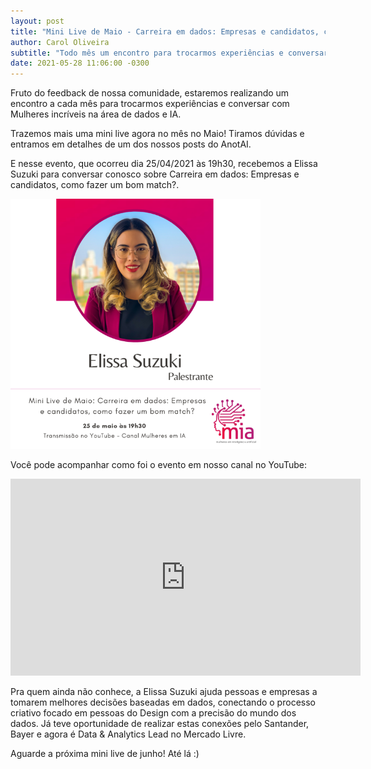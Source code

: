 ```yaml
---
layout: post
title: "Mini Live de Maio - Carreira em dados: Empresas e candidatos, como fazer um bom match?"
author: Carol Oliveira
subtitle: "Todo mês um encontro para trocarmos experiências e conversar com Mulheres incríveis na área de dados e IA. Vem com a gente!"
date: 2021-05-28 11:06:00 -0300
---
```


Fruto do feedback de nossa comunidade, estaremos realizando um encontro a cada mês para trocarmos experiências e conversar com Mulheres incríveis na área de dados e IA.

Trazemos mais uma mini live agora no mês no Maio! Tiramos dúvidas e entramos em detalhes de um dos nossos posts do AnotAI.

E nesse evento, que ocorreu dia 25/04/2021 às 19h30, recebemos a Elissa Suzuki para conversar conosco sobre Carreira em dados: Empresas e candidatos, como fazer um bom match?.

<img src="https://raw.githubusercontent.com/mulheres-em-ia/mulheres-em-ia.github.io/main/img/MiniLive_Maio_ElissaSuzuki.png" alt="Post Mini Live" width="400"/>

Você pode acompanhar como foi o evento em nosso canal no YouTube: 

<iframe width="560" height="315" src="https://www.youtube.com/embed/eReiXfDjEcw" title="YouTube video player" frameborder="0" allow="accelerometer; autoplay; clipboard-write; encrypted-media; gyroscope; picture-in-picture" allowfullscreen></iframe>

Pra quem ainda não conhece, a Elissa Suzuki ajuda pessoas e empresas a tomarem melhores decisões baseadas em dados, conectando o processo criativo focado em pessoas do Design com a precisão do mundo dos dados. Já teve oportunidade de realizar estas conexões pelo Santander, Bayer e agora é Data & Analytics Lead no Mercado Livre.

Aguarde a próxima mini live de junho! Até lá :)
